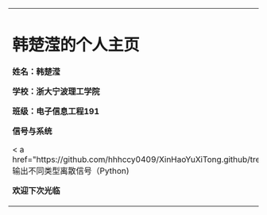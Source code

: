<table border="0">
 <tr>
   <td width="75%">
     <h1>韩楚滢的个人主页</h1>
     <p><b>姓名：韩楚滢</b></p >
     <p><b>学校：浙大宁波理工学院</b></p >
     <p><b>班级：电子信息工程191</b></p >
     <p><b>信号与系统</b></p >
     <p>< a href="https://github.com/hhhccy0409/XinHaoYuXiTong.github/tree/main">GUI输出不同类型离散信号（Python)</ a></p >
     <p><b>欢迎下次光临</b></p >
   </td>
 </tr>
</table>
